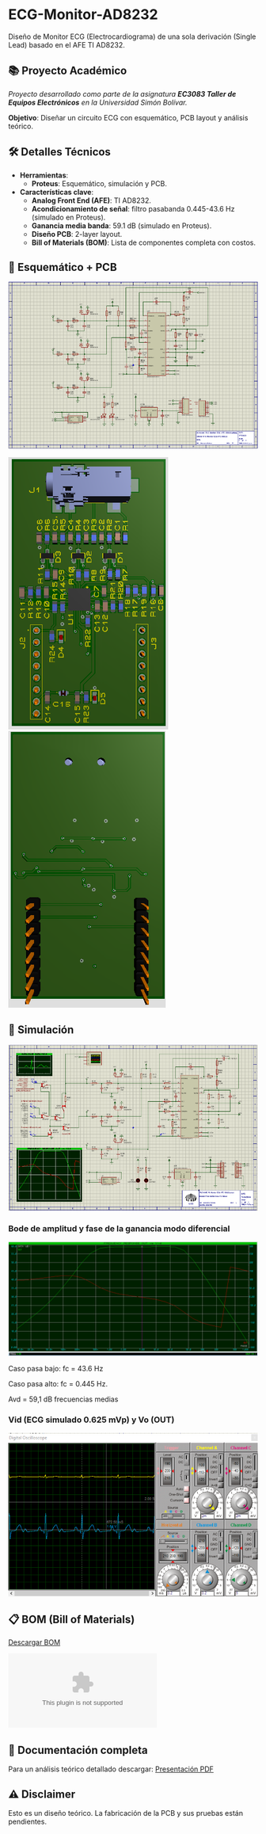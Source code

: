 # ECG-Monitor-AD8232
Diseño de Monitor ECG (Electrocardiograma) de una sola derivación (Single Lead) basado en el AFE TI AD8232.

## 📚 Proyecto Académico
*Proyecto desarrollado como parte de la asignatura ***EC3083 Taller de Equipos Electrónicos*** en la Universidad Simón Bolívar.*

**Objetivo**: Diseñar un circuito ECG con esquemático, PCB layout y análisis teórico.

## 🛠️ Detalles Técnicos
- **Herramientas**:
    - **Proteus**: Esquemático, simulación y PCB.
- **Características clave**:
    - **Analog Front End (AFE)**: TI AD8232.
    - **Acondicionamiento de señal**: filtro pasabanda 0.445-43.6 Hz (simulado en Proteus).
    - **Ganancia media banda**: 59.1 dB (simulado en Proteus).
    - **Diseño PCB**: 2-layer layout.
    - **Bill of Materials (BOM)**: Lista de componentes completa con costos.

## 📸 Esquemático + PCB
![alt text](./Imagenes/Esquematico.PNG)

![alt text](./Imagenes/PCB_front.PNG)
![alt text](./Imagenes/PCB_back.PNG)

## 📸 Simulación
![alt text](./Imagenes/Esquematico_Simulacion.PNG)

### Bode de amplitud y fase de la ganancia modo diferencial
![alt text](./Imagenes/Bode.PNG)

Caso pasa bajo: fc = 43.6 Hz

Caso pasa alto: fc = 0.445 Hz.

Avd = 59,1 dB frecuencias medias

### Vid (ECG simulado 0.625 mVp) y Vo (OUT)
![alt text](./Imagenes/ECG_simulado.PNG)

## 📋 BOM (Bill of Materials)
[Descargar BOM](./Documentos/BOM_Monitor_ECG_AFE_AD8232.xlsx)

![alt text](./Documentos/BOM_Monitor_ECG_AFE_AD8232.xlsx)

## 📂 Documentación completa
Para un análisis teórico detallado descargar:
[Presentación PDF](/Documentos/Presentacion_ECG_Monitor_AFE_AD8232.pdf)

## ⚠️ Disclaimer
Esto es un diseño teórico. La fabricación de la PCB y sus pruebas están pendientes. 